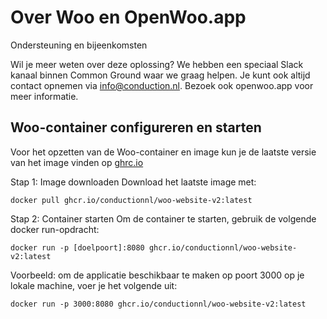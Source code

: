 # Over Woo en OpenWoo.app

Ondersteuning en bijeenkomsten

Wil je meer weten over deze oplossing? We hebben een speciaal Slack kanaal binnen Common Ground waar we graag helpen. Je kunt ook altijd contact opnemen via info@conduction.nl. Bezoek ook openwoo.app voor meer informatie.

## Woo-container configureren en starten
Voor het opzetten van de Woo-container en image kun je de laatste versie van het image vinden op [ghrc.io](ghcr.io/conductionnl/woo-website-v2:latest)

Stap 1: Image downloaden
Download het laatste image met:

`docker pull ghcr.io/conductionnl/woo-website-v2:latest`

Stap 2: Container starten
Om de container te starten, gebruik de volgende docker run-opdracht:

`docker run -p [doelpoort]:8080 ghcr.io/conductionnl/woo-website-v2:latest`

Voorbeeld: om de applicatie beschikbaar te maken op poort 3000 op je lokale machine, voer je het volgende uit:

`docker run -p 3000:8080 ghcr.io/conductionnl/woo-website-v2:latest`



